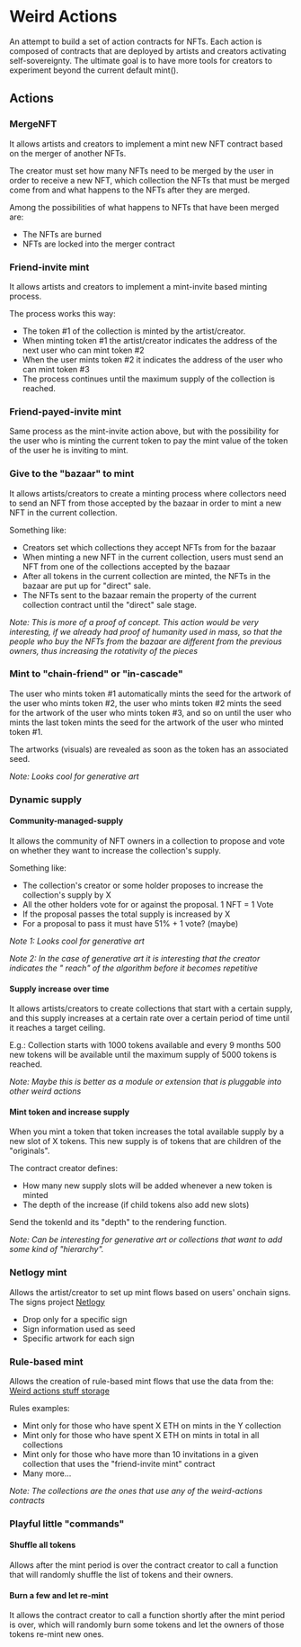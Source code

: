 # Weird Actions

An attempt to build a set of action contracts for NFTs. Each action is composed of contracts that are deployed by artists and creators activating self-sovereignty. The ultimate goal is to have more tools for creators to experiment beyond the current default mint().

## Actions

### MergeNFT

It allows artists and creators to implement a mint new NFT contract based on the merger of another NFTs.

The creator must set how many NFTs need to be merged by the user in order to receive a new NFT, which collection the NFTs that must be merged come from and what happens to the NFTs after they are merged.

Among the possibilities of what happens to NFTs that have been merged are:
* The NFTs are burned
* NFTs are locked into the merger contract


### Friend-invite mint

It allows artists and creators to implement a mint-invite based minting process.

The process works this way:

* The token #1 of the collection is minted by the artist/creator.
* When minting token #1 the artist/creator indicates the address of the next user who can mint token #2
* When the user mints token #2 it indicates the address of the user who can mint token #3
* The process continues until the maximum supply of the collection is reached.


### Friend-payed-invite mint

Same process as the mint-invite action above, but with the possibility for the user who is minting the current token to pay the mint value of the token of the user he is inviting to mint.


### Give to the "bazaar" to mint

It allows artists/creators to create a minting process where collectors need to send an NFT from those accepted by the bazaar in order to mint a new NFT in the current collection.

Something like:

* Creators set which collections they accept NFTs from for the bazaar
* When minting a new NFT in the current collection, users must send an NFT from one of the collections accepted by the bazaar
* After all tokens in the current collection are minted, the NFTs in the bazaar are put up for "direct" sale.
* The NFTs sent to the bazaar remain the property of the current collection contract until the "direct" sale stage.

*Note: This is more of a proof of concept. This action would be very interesting, if we already had proof of humanity used in mass, so that the people who buy the NFTs from the bazaar are different from the previous owners, thus increasing the rotativity of the pieces*


### Mint to "chain-friend" or "in-cascade"

The user who mints token #1 automatically mints the seed for the artwork of the user who mints token #2, the user who mints token #2 mints the seed for the artwork of the user who mints token #3, and so on until the user who mints the last token mints the seed for the artwork of the user who minted token #1.

The artworks (visuals) are revealed as soon as the token has an associated seed.

*Note: Looks cool for generative art*


### Dynamic supply

#### Community-managed-supply

It allows the community of NFT owners in a collection to propose and vote on whether they want to increase the collection's supply.

Something like:

* The collection's creator or some holder proposes to increase the collection's supply by X
* All the other holders vote for or against the proposal. 1 NFT = 1 Vote
* If the proposal passes the total supply is increased by X
* For a proposal to pass it must have 51% + 1 vote? (maybe)

*Note 1: Looks cool for generative art*

*Note 2: In the case of generative art it is interesting that the creator indicates the " reach" of the algorithm before it becomes repetitive*


#### Supply increase over time

It allows artists/creators to create collections that start with a certain supply, and this supply increases at a certain rate over a certain period of time until it reaches a target ceiling. 

E.g.: Collection starts with 1000 tokens available and every 9 months 500 new tokens will be available until the maximum supply of 5000 tokens is reached.


*Note: Maybe this is better as a module or extension that is pluggable into other weird actions*

#### Mint token and increase supply

When you mint a token that token increases the total available supply by a new slot of X tokens. This new supply is of tokens that are children of the "originals".

The contract creator defines:
- How many new supply slots will be added whenever a new token is minted
- The depth of the increase (if child tokens also add new slots)

Send the tokenId and its "depth" to the rendering function.

*Note: Can be interesting for generative art or collections that want to add some kind of "hierarchy".*


### Netlogy mint

Allows the artist/creator to set up mint flows based on users' onchain signs. The signs project [Netlogy](https://github.com/math77/netlogy)


* Drop only for a specific sign
* Sign information used as seed
* Specific artwork for each sign


### Rule-based mint

Allows the creation of rule-based mint flows that use the data from the: [Weird actions stuff storage](https://github.com/math77/weird-actions-stuff-storage)

Rules examples:

* Mint only for those who have spent X ETH on mints in the Y collection
* Mint only for those who have spent X ETH on mints in total in all collections
* Mint only for those who have more than 10 invitations in a given collection that uses the "friend-invite mint" contract
* Many more...

*Note: The collections are the ones that use any of the weird-actions contracts*


### Playful little "commands"

#### Shuffle all tokens

Allows after the mint period is over the contract creator to call a function that will randomly shuffle the list of tokens and their owners.


#### Burn a few and let re-mint

It allows the contract creator to call a function shortly after the mint period is over, which will randomly burn some tokens and let the owners of those tokens re-mint new ones.